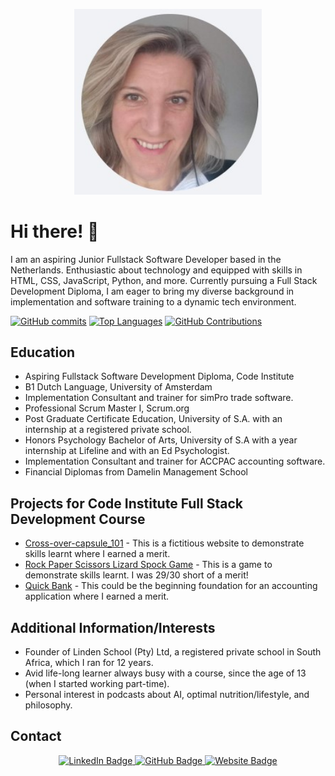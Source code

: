 <p align="center">
  <img src="images/Caylin%20Image.jpg" alt="Your Image Description" width="300">
</p>

# Hi there! 👋

I am an aspiring Junior Fullstack Software Developer based in the Netherlands. Enthusiastic about technology and equipped with skills in HTML, CSS, JavaScript, Python, and more. Currently pursuing a Full Stack Development Diploma, I am eager to bring my diverse background in implementation and software training to a dynamic tech environment.

[![GitHub commits](https://github-readme-stats.vercel.app/api?username=CaylinDewey&show_icons=true&theme=radical)](https://github.com/CaylinDewey)   [![Top Languages](https://github-readme-stats.vercel.app/api/top-langs/?username=CaylinDewey&layout=compact)](https://github.com/CaylinDewey)  [![GitHub Contributions](https://img.shields.io/github/last-commit/CaylinDewey/CaylinDewey)](https://github.com/CaylinDewey)

## Education
- Aspiring Fullstack Software Development Diploma, Code Institute
- B1 Dutch Language, University of Amsterdam
- Implementation Consultant and trainer for simPro trade software.
- Professional Scrum Master I, Scrum.org
- Post Graduate Certificate Education, University of S.A. with an internship at a registered private school.
- Honors Psychology Bachelor of Arts, University of S.A with a year internship at Lifeline and with an Ed Psychologist.
- Implementation Consultant and trainer for ACCPAC accounting software.
- Financial Diplomas from Damelin Management School 

## Projects for Code Institute Full Stack Development Course
- [Cross-over-capsule_101](https://github.com/CaylinDewey/Cross-over-capsule_101) - This is a fictitious website to demonstrate skills learnt where I earned a merit.
- [Rock Paper Scissors Lizard Spock Game](https://github.com/CaylinDewey/rock-paper-scissors-game) - This is a game to demonstrate skills learnt. I was 29/30 short of a merit!
- [Quick Bank](https://github.com/CaylinDewey/p3bank2) - This could be the beginning foundation for an accounting application where I earned a merit.

## Additional Information/Interests
- Founder of Linden School (Pty) Ltd, a registered private school in South Africa, which I ran for 12 years.
- Avid life-long learner always busy with a course, since the age of 13 (when I started working part-time).
- Personal interest in podcasts about AI, optimal nutrition/lifestyle, and philosophy.

## Contact
<p align="center">
  <a href="https://www.linkedin.com/in/caylin-dewey-info" target="_blank">
    <img src="https://img.shields.io/badge/LinkedIn-0077B5?style=for-the-badge&logo=linkedin&logoColor=white" alt="LinkedIn Badge">
  </a>
  <a href="https://github.com/CaylinDewey" target="_blank">
    <img src="https://img.shields.io/badge/GitHub-181717?style=for-the-badge&logo=github&logoColor=white" alt="GitHub Badge">
  </a>
  <a href="https://caylindewey.info" target="_blank">
    <img src="https://img.shields.io/badge/Website-4285F4?style=for-the-badge&logo=google-chrome&logoColor=white" alt="Website Badge">
  </a>
</p>
